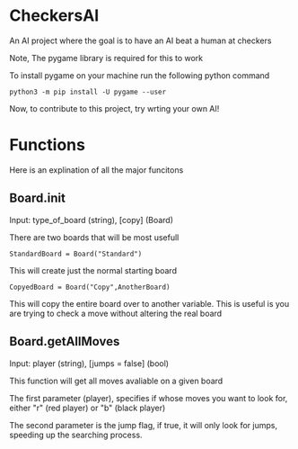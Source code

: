 # CheckersAI
An AI project where the goal is to have an AI beat a human at checkers

Note, The pygame library is required for this to work

To install pygame on your machine run the following python command

```
python3 -m pip install -U pygame --user
```

Now, to contribute to this project, try wrting your own AI!

# Functions
Here is an explination of all the major funcitons



## Board.__init__
Input: type_of_board (string), [copy] (Board)

There are two boards that will be most usefull

    StandardBoard = Board("Standard")
This will create just the normal starting board

    CopyedBoard = Board("Copy",AnotherBoard)
    
This will copy the entire board over to another variable. This is useful is you are trying to check a move without altering the real board

## Board.getAllMoves
Input: player (string), [jumps = false] (bool)

This function will get all moves avaliable on a given board

The first parameter (player), specifies if whose moves you want to look for, either "r" (red player) or "b" (black player)

The second parameter is the jump flag, if true, it will only look for jumps, speeding up the searching process.

